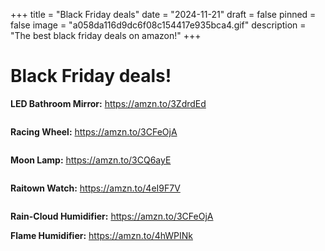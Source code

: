 +++
title = "Black Friday deals"
date = "2024-11-21"
draft = false
pinned = false
image = "a058da116d9dc6f08c154417e935bca4.gif"
description = "The best black friday deals on amazon!"
+++
# Black Friday deals!

**LED Bathroom Mirror:** <https://amzn.to/3ZdrdEd>

![]()

**Racing Wheel:** <https://amzn.to/3CFeOjA>

![]()

**Moon Lamp:** <https://amzn.to/3CQ6ayE>

![]()

**Raitown Watch:** <https://amzn.to/4eI9F7V>

![]()

**Rain-Cloud Humidifier:** <https://amzn.to/3CFeOjA>

**Flame Humidifier:** <https://amzn.to/4hWPINk>